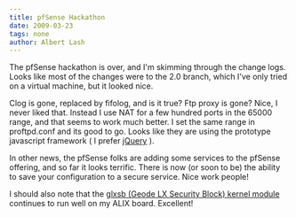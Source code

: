 ```yaml
---
title: pfSense Hackathon
date: 2009-03-23
tags: none
author: Albert Lash
---
```

The pfSense hackathon is over, and I'm skimming through the change logs. Looks like most of the changes were to the 2.0 branch, which I've only tried on a virtual machine, but it looked nice.

Clog is gone, replaced by fifolog, and is it true? Ftp proxy is gone? Nice, I never liked that. Instead I use NAT for a few hundred ports in the 65000 range, and that seems to work much better. I set the same range in proftpd.conf and its good to go. Looks like they are using the prototype javascript framework ( I prefer <a href="http://www.docunext.com/wiki/Jquery">jQuery</a> ).

In other news, the pfSense folks are adding some services to the pfSense offering, and so far it looks terrific. There is now (or soon to be) the ability to save your configuration to a secure service. Nice work people!

I should also note that the <a href="http://www.docunext.com/2009/02/13/freebsd-glxsb/">glxsb (Geode LX Security Block) kernel module</a> continues to run well on my ALIX board. Excellent!

